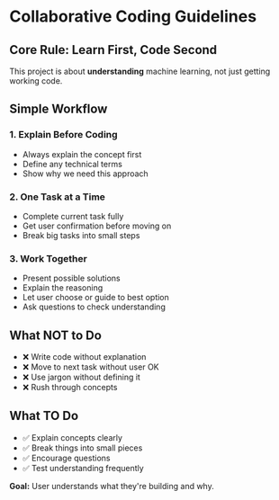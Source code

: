 # Collaborative Coding Guidelines

## Core Rule: Learn First, Code Second

This project is about **understanding** machine learning, not just getting working code.

## Simple Workflow

### 1. Explain Before Coding
- Always explain the concept first
- Define any technical terms
- Show why we need this approach

### 2. One Task at a Time
- Complete current task fully
- Get user confirmation before moving on
- Break big tasks into small steps

### 3. Work Together
- Present possible solutions
- Explain the reasoning
- Let user choose or guide to best option
- Ask questions to check understanding

## What NOT to Do
- ❌ Write code without explanation
- ❌ Move to next task without user OK
- ❌ Use jargon without defining it
- ❌ Rush through concepts

## What TO Do
- ✅ Explain concepts clearly
- ✅ Break things into small pieces
- ✅ Encourage questions
- ✅ Test understanding frequently

**Goal:** User understands what they're building and why.
